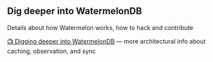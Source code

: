 ## Dig deeper into WatermelonDB

Details about how Watermelon works, how to hack and contribute

[📺 Digging deeper into WatermelonDB](https://www.youtube.com/watch?v=uFvHURTRLxQ) — more architectural info about caching, observation, and sync